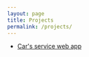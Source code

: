 ```yaml
---
layout: page
title: Projects
permalink: /projects/
---
```


* [Car's service web app][car-web-app]



[car-web-app]: https://github.com/Dyzelis/DD_projektas